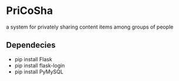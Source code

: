 # PriCoSha
a system for privately sharing content items among groups of people

## Dependecies
- pip install Flask
- pip install flask-login
- pip install PyMySQL